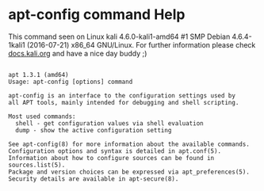# apt-config command Help
 
 This command seen on Linux kali 4.6.0-kali1-amd64 #1 SMP Debian 4.6.4-1kali1 (2016-07-21) x86_64 GNU/Linux. For further information please check [docs.kali.org](docs.kali.org) and have a nice day buddy ;) 

~~~

apt 1.3.1 (amd64)
Usage: apt-config [options] command

apt-config is an interface to the configuration settings used by
all APT tools, mainly intended for debugging and shell scripting.

Most used commands:
  shell - get configuration values via shell evaluation
  dump - show the active configuration setting

See apt-config(8) for more information about the available commands.
Configuration options and syntax is detailed in apt.conf(5).
Information about how to configure sources can be found in sources.list(5).
Package and version choices can be expressed via apt_preferences(5).
Security details are available in apt-secure(8).

~~~
